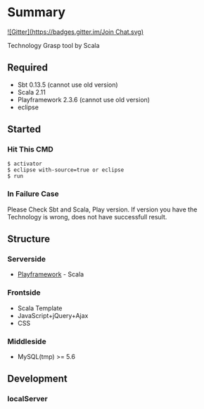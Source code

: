 # Summary
[![Gitter](https://badges.gitter.im/Join Chat.svg)](https://gitter.im/pollseed/techgraspfy?utm_source=badge&utm_medium=badge&utm_campaign=pr-badge&utm_content=badge)

Technology Grasp tool by Scala

## Required
* Sbt 0.13.5 (cannot use old version)
* Scala 2.11
* Playframework 2.3.6 (cannot use old version)
* eclipse
 
## Started

### Hit This CMD

```
$ activator
$ eclipse with-source=true or eclipse
$ run
```
### In Failure Case
Please Check Sbt and Scala, Play version. If version you have the Technology is wrong, does not have successfull result.

## Structure

### Serverside
* [Playframework](https://www.playframework.com/) - Scala

### Frontside
* Scala Template
* JavaScript+jQuery+Ajax
* CSS
 
### Middleside
* MySQL(tmp) >= 5.6

## Development

### localServer
